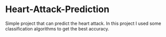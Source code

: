 # Heart-Attack-Prediction
Simple project that can predict the heart attack.
In this project I used some classification algorithms to get the best accuracy.
